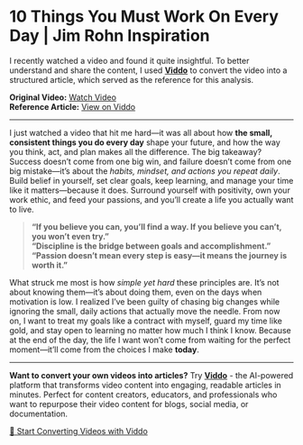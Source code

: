 # 10 Things You Must Work On Every Day | Jim Rohn Inspiration

I recently watched a video and found it quite insightful. To better understand and share the content, I used **[Viddo](https://viddo.pro/)** to convert the video into a structured article, which served as the reference for this analysis.

**Original Video:** [Watch Video](https://www.youtube.com/watch?v=pWfGD883EME)  
**Reference Article:** [View on Viddo](https://viddo.pro/zh/video-result/c392df1a-02ef-4479-b163-77c161517b16)

---

I just watched a video that hit me hard—it was all about how **the small, consistent things you do every day** shape your future, and how the way you think, act, and plan makes all the difference. The big takeaway? Success doesn’t come from one big win, and failure doesn’t come from one big mistake—it’s about the *habits, mindset, and actions you repeat daily*. Build belief in yourself, set clear goals, keep learning, and manage your time like it matters—because it does. Surround yourself with positivity, own your work ethic, and feed your passions, and you’ll create a life you actually want to live.

> **“If you believe you can, you’ll find a way. If you believe you can’t, you won’t even try.”**  
> **“Discipline is the bridge between goals and accomplishment.”**  
> **“Passion doesn’t mean every step is easy—it means the journey is worth it.”**

What struck me most is how *simple yet hard* these principles are. It’s not about knowing them—it’s about doing them, even on the days when motivation is low. I realized I’ve been guilty of chasing big changes while ignoring the small, daily actions that actually move the needle. From now on, I want to treat my goals like a contract with myself, guard my time like gold, and stay open to learning no matter how much I think I know. Because at the end of the day, the life I want won’t come from waiting for the perfect moment—it’ll come from the choices I make **today**.

---

**Want to convert your own videos into articles?** Try **[Viddo](https://viddo.pro/)** - the AI-powered platform that transforms video content into engaging, readable articles in minutes. Perfect for content creators, educators, and professionals who want to repurpose their video content for blogs, social media, or documentation.

[🚀 Start Converting Videos with Viddo](https://viddo.pro/)
